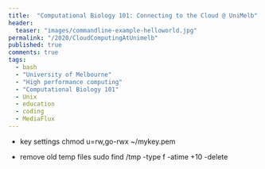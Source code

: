 ```yaml
---
title:  "Computational Biology 101: Connecting to the Cloud @ UniMelb"
header:
  teaser: "images/commandline-example-helloworld.jpg"
permalink: "/2020/CloudComputingAtUnimelb"
published: true
comments: true
tags:
  - bash
  - "University of Melbourne"
  - "High performance computing"
  - "Computational Biology 101"
  - Unix
  - education
  - coding
  - MediaFlux
---
```







- key settings
chmod u=rw,go-rwx ~/mykey.pem

- remove old temp files
sudo find /tmp -type f -atime +10 -delete
